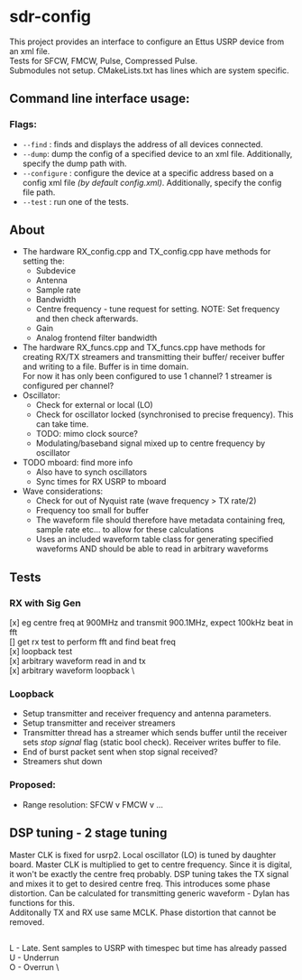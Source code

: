 # sdr-config

This project provides an interface to configure an Ettus USRP device from an xml file.\
Tests for SFCW, FMCW, Pulse, Compressed Pulse.\
Submodules not setup. CMakeLists.txt has lines which are system specific.

## Command line interface usage:
### Flags:

* `--find` : finds and displays the address of all devices connected. 
* `--dump`: dump the config of a specified device to an xml file. 
Additionally, specify  the dump path with. 
* `--configure` : configure the device at a specific address based on a config xml file *(by default config.xml)*. 
Additionally, specify the config file path. 
* `--test` : run one of the tests.



## About
* The hardware RX_config.cpp and TX_config.cpp have methods for setting the:
    * Subdevice
    * Antenna
    * Sample rate
    * Bandwidth
    * Centre frequency - tune request for setting. NOTE: Set frequency and then check afterwards.
    * Gain
    * Analog frontend filter bandwidth
* The hardware RX_funcs.cpp and TX_funcs.cpp have methods for creating RX/TX streamers and transmitting their buffer/ receiver buffer and writing to a file. Buffer is in time domain. \
For now it has only been configured to use 1 channel? 1 streamer is configured per channel?
* Oscillator: 
    * Check for external or local (LO)
    * Check for oscillator locked (synchronised to precise frequency). This can take time.
    * TODO: mimo clock source?
    * Modulating/baseband signal mixed up to centre frequency by oscillator
* TODO mboard: find more info
    * Also have to synch oscillators
    * Sync times for RX USRP to mboard
* Wave considerations:
    * Check for out of Nyquist rate (wave frequency > TX rate/2)
    * Frequency too small for buffer
    * The waveform file should therefore have metadata containing freq, sample rate etc... to allow for these calculations
    * Uses an included waveform table class for generating specified waveforms AND should be able to read in arbitrary waveforms


## Tests
### RX with Sig Gen
[x] eg centre freq at 900MHz and transmit 900.1MHz, expect 100kHz beat in fft \
[] get rx test to perform fft and find beat freq \
[x] loopback test \
[x] arbitrary waveform read in and tx \
[x] arbitrary waveform loopback \


### Loopback
* Setup transmitter and receiver frequency and antenna parameters.
* Setup transmitter and receiver streamers
* Transmitter thread has a streamer which sends buffer until the receiver sets *stop signal* flag (static bool check). Receiver writes buffer to file.
* End of burst packet sent when stop signal received?
* Streamers shut down

### Proposed:
* Range resolution: SFCW v FMCW v ...


## DSP tuning - 2 stage tuning
Master CLK is fixed for usrp2. Local oscillator (LO) is tuned by daughter board. Master CLK is multiplied to get to centre frequency. Since it is digital, it won't be exactly the centre freq probably. DSP tuning takes the TX signal and mixes it to get to desired centre freq. This introduces some phase distortion. Can be calculated for transmitting generic waveform - Dylan has functions for this. \
Additonally TX and RX use same MCLK. Phase distortion that cannot be removed.


##
L - Late. Sent samples to USRP with timespec but time has already passed \
U - Underrun \
O - Overrun \
